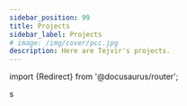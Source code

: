 ```yaml
---
sidebar_position: 99
title: Projects
sidebar_label: Projects
# image: /img/cover/pcc.jpg
description: Here are Tejvir's projects. 
---
```


import {Redirect} from '@docusaurus/router';

<Redirect to="/projects?operator=AND&tags=official" />
s